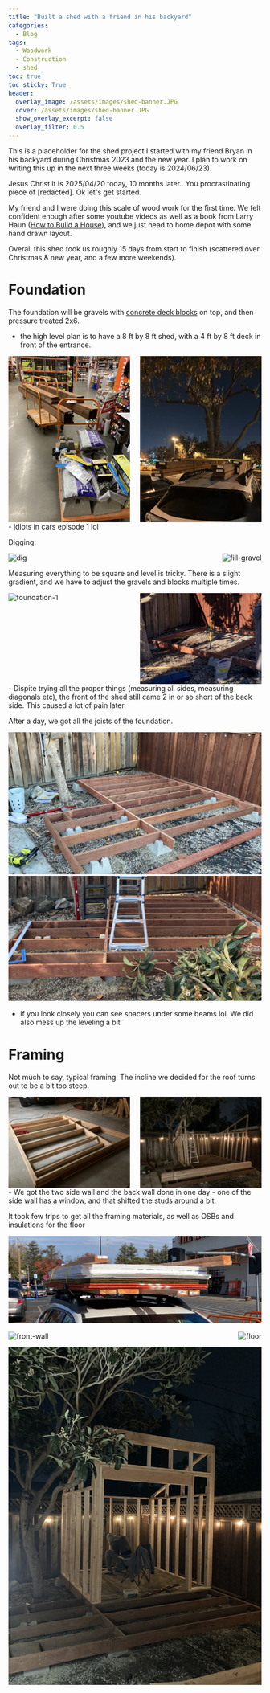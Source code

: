 ```yaml
---
title: "Built a shed with a friend in his backyard"
categories:
  - Blog
tags:
  - Woodwork
  - Construction
  - shed
toc: true
toc_sticky: True
header:
  overlay_image: /assets/images/shed-banner.JPG
  cover: /assets/images/shed-banner.JPG
  show_overlay_excerpt: false
  overlay_filter: 0.5
---
```


This is a placeholder for the shed project I started with my friend Bryan in his backyard during Christmas 2023 and the new year. I plan to work on writing this up in the next three weeks (today is 2024/06/23).

Jesus Christ it is 2025/04/20 today, 10 months later.. You procrastinating piece of [redacted]. Ok let's get started.

My friend and I were doing this scale of wood work for the first time. We felt confident enough after some youtube videos as well as a book from Larry Haun ([How to Build a House](https://www.amazon.com/Habitat-Humanity-How-Build-House/dp/1561585327)), and we just head to home depot with some hand drawn layout.

Overall this shed took us roughly 15 days from start to finish (scattered over Christmas & new year, and a few more weekends).


# Foundation

The foundation will be gravels with [concrete deck blocks](https://www.homedepot.com/pep/10-3-4-in-x-10-3-4-in-x-7-3-4-in-Concrete-Deck-Block-100002709/204827028) on top, and then pressure treated 2x6.
- the high level plan is to have a 8 ft by 8 ft shed, with a 4 ft by 8 ft deck in front of the entrance.

<div style="display: flex; justify-content: space-between;">
    <img src="/assets/images/2025/shed/IMG_2409.JPG" alt="base-materials" style="max-width: 48%;"/>
    <img src="/assets/images/2025/shed/idiot-in-cars-1.png" alt="idiot-in-cars-1" style="max-width: 48%;"/>
</div>
- idiots in cars episode 1 lol

Digging:
<div style="display: flex; justify-content: space-between;">
    <img src="/assets/images/2025/shed/IMG_2417.JPG" alt="dig" style="max-width: 48%; object-fit: contain;"/>
    <img src="/assets/images/2025/shed/IMG_2415.JPG" alt="fill-gravel" style="max-width: 48%; object-fit: contain;"/>
</div>

Measuring everything to be square and level is tricky. There is a slight gradient, and we have to adjust the gravels and blocks multiple times.

<div style="display: flex; justify-content: space-between;">
    <img src="/assets/images/2025/shed/foundation-1.png" alt="foundation-1" style="max-width: 48%; object-fit: contain;"/>
    <img src="/assets/images/2025/shed/foundation-2.png" alt="foundation-2" style="max-width: 48%; object-fit: contain;"/>
</div>
- Dispite trying all the proper things (measuring all sides, measuring diagonals etc), the front of the shed still came 2 in or so short of the back side. This caused a lot of pain later.

After a day, we got all the joists of the foundation.

![foundation-all](/assets/images/2025/shed/IMG_2424.JPG)
![foundation-all-2](/assets/images/2025/shed/foundation-3.png)
- if you look closely you can see spacers under some beams lol. We did also mess up the leveling a bit


# Framing

Not much to say, typical framing. The incline we decided for the roof turns out to be a bit too steep.

<div style="display: flex; justify-content: space-between;">
    <img src="/assets/images/2025/shed/IMG_2437.JPG" alt="framing-1" style="max-width: 48%; object-fit: contain;"/>
    <img src="/assets/images/2025/shed/IMG_2438.JPG" alt="framing-2" style="max-width: 48%; object-fit: contain;"/>
</div>
- We got the two side wall and the back wall done in one day
- one of the side wall has a window, and that shifted the studs around a bit.

It took few trips to get all the framing materials, as well as OSBs and insulations for the floor

![iic-2](/assets/images/2025/shed/idiot-in-cars-2.png)


<div style="display: flex; justify-content: space-between;">
    <img src="/assets/images/2025/shed/front-wall.png" alt="front-wall" style="max-width: 48%; object-fit: contain;"/>
    <img src="/assets/images/2025/shed/IMG_2452.JPG" alt="floor" style="max-width: 48%; object-fit: contain;"/>
</div>

![framing-done](/assets/images/2025/shed/IMG_2454.JPG)







